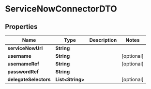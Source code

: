 # ServiceNowConnectorDTO

## Properties
Name | Type | Description | Notes
------------ | ------------- | ------------- | -------------
**serviceNowUrl** | **String** |  | 
**username** | **String** |  |  [optional]
**usernameRef** | **String** |  |  [optional]
**passwordRef** | **String** |  | 
**delegateSelectors** | **List&lt;String&gt;** |  |  [optional]
